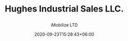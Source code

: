 ---
title: "Hughes Industrial Sales LLC.

"
date: 2020-09-23T15:28:43+06:00
draft: false
country: "USA
"
description: "Hughes Industrial Sales is an American owned company established in 1979, providing services and products to the Food Processing Industry. With a heavy emphasis on bakeries, snack foods, fruit and vegetable as well as meat and poultry processors, we pride ourselves in offering problem solving equipment, conveyors and accessories.  Our goal is to provide your company with the right solution for your unique process.  We strive for our equipment solutions to be the most hygienic and food-friendly available to the market.  Contact us today for the perfect solution to your needs!"
author: "iMobilize LTD"
# images: ["images/blog/branding-for-profit-book.jpg"]
keywords: ""
logo: "images/1.jpg"
address: "228 Westinghouse Blvd., Suite 104
Charlotte,
North Carolina
28273
USA"
contact: "Sue Groce
"
email: "sue@hughesindustrial.com
"
Phone:  "+1 704 395 0600

"
Fax: "+1 704 395 0602

​​​​​​​"
Website:  "www.hughesindustrial.com"
---